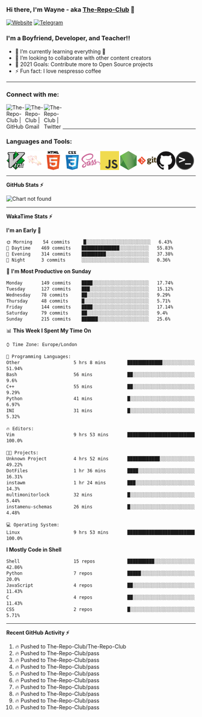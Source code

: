 ### Hi there, I'm Wayne - aka [The-Repo-Club][website] 👋

[![Website](https://img.shields.io/website?label=github.com/The-Repo-Club/&color=orange&style=flat-square&url=https://github.com/The-Repo-Club/)][website]
[![Telegram](https://img.shields.io/badge/Chat%20on-Telegram-orange.svg?color=orange&logo=telegram&style=flat-square)][telegram]

### I'm a Boyfriend, Developer, and Teacher!!

- 🌱 I’m currently learning everything 🤣
- 👯 I’m looking to collaborate with other content creators
- 🥅 2021 Goals: Contribute more to Open Source projects
- ⚡ Fun fact: I love nespresso coffee

---
### Connect with me:

[<img align="left" alt="The-Repo-Club | GitHub" width="50px" src="https://cdn.jsdelivr.net/npm/simple-icons@v3/icons/github.svg" />][website]
[<img align="left" alt="The-Repo-Club | Gmail" width="50px" src="https://cdn.jsdelivr.net/npm/simple-icons@v3/icons/gmail.svg" />][email]
[<img align="left" alt="The-Repo-Club | Twitter" width="50px" src="https://cdn.jsdelivr.net/npm/simple-icons@v3/icons/telegram.svg" />][telegram]

[website]: https://github.com/The-Repo-Club/
[email]: mailto:wayne6324@gmail.com
[telegram]: https://t.me/TheRepoClub

<br />
<br />
<br />

---
### Languages and Tools:

<img align="left" alt="Vim" width="50px" src="https://raw.githubusercontent.com/github/explore/80688e429a7d4ef2fca1e82350fe8e3517d3494d/topics/vim/vim.png" />
<img align="left" alt="Fish" width="50px" src="https://raw.githubusercontent.com/github/explore/80688e429a7d4ef2fca1e82350fe8e3517d3494d/topics/fish/fish.png" />
<img align="left" alt="HTML5" width="50px" src="https://raw.githubusercontent.com/github/explore/80688e429a7d4ef2fca1e82350fe8e3517d3494d/topics/html/html.png" />
<img align="left" alt="CSS3" width="50px" src="https://raw.githubusercontent.com/github/explore/80688e429a7d4ef2fca1e82350fe8e3517d3494d/topics/css/css.png" />
<img align="left" alt="Sass" width="50px" src="https://raw.githubusercontent.com/github/explore/80688e429a7d4ef2fca1e82350fe8e3517d3494d/topics/sass/sass.png" />
<img align="left" alt="JavaScript" width="50px" src="https://raw.githubusercontent.com/github/explore/80688e429a7d4ef2fca1e82350fe8e3517d3494d/topics/javascript/javascript.png" />
<img align="left" alt="Node.js" width="50px" src="https://raw.githubusercontent.com/github/explore/80688e429a7d4ef2fca1e82350fe8e3517d3494d/topics/nodejs/nodejs.png" />
<img align="left" alt="Git" width="50px" src="https://raw.githubusercontent.com/github/explore/80688e429a7d4ef2fca1e82350fe8e3517d3494d/topics/git/git.png" />
<img align="left" alt="GitHub" width="50px" src="https://raw.githubusercontent.com/github/explore/78df643247d429f6cc873026c0622819ad797942/topics/github/github.png" />
<img align="left" alt="Terminal" width="50px" src="https://raw.githubusercontent.com/github/explore/80688e429a7d4ef2fca1e82350fe8e3517d3494d/topics/terminal/terminal.png" />

<br />
<br />
<br />

---

**GitHub Stats ⚡**

![Chart not found](https://github-readme-stats.vercel.app/api?username=The-Repo-Club&theme=tokyonight&show_icons=true&count_private=true&hide_border=true&include_all_commits=true&custom_title=The-Repo-Club%27s+GitHub+Stats)


---

**WakaTime Stats ⚡**

<!--START_SECTION:waka-->
**I'm an Early 🐤** 

```text
🌞 Morning    54 commits     █░░░░░░░░░░░░░░░░░░░░░░░░   6.43% 
🌆 Daytime    469 commits    ██████████████░░░░░░░░░░░   55.83% 
🌃 Evening    314 commits    █████████░░░░░░░░░░░░░░░░   37.38% 
🌙 Night      3 commits      ░░░░░░░░░░░░░░░░░░░░░░░░░   0.36%

```
📅 **I'm Most Productive on Sunday** 

```text
Monday       149 commits    ████░░░░░░░░░░░░░░░░░░░░░   17.74% 
Tuesday      127 commits    ███░░░░░░░░░░░░░░░░░░░░░░   15.12% 
Wednesday    78 commits     ██░░░░░░░░░░░░░░░░░░░░░░░   9.29% 
Thursday     48 commits     █░░░░░░░░░░░░░░░░░░░░░░░░   5.71% 
Friday       144 commits    ████░░░░░░░░░░░░░░░░░░░░░   17.14% 
Saturday     79 commits     ██░░░░░░░░░░░░░░░░░░░░░░░   9.4% 
Sunday       215 commits    ██████░░░░░░░░░░░░░░░░░░░   25.6%

```


📊 **This Week I Spent My Time On** 

```text
⌚︎ Time Zone: Europe/London

💬 Programming Languages: 
Other                    5 hrs 8 mins        █████████████░░░░░░░░░░░░   51.94% 
Bash                     56 mins             ██░░░░░░░░░░░░░░░░░░░░░░░   9.6% 
C++                      55 mins             ██░░░░░░░░░░░░░░░░░░░░░░░   9.29% 
Python                   41 mins             █░░░░░░░░░░░░░░░░░░░░░░░░   6.97% 
INI                      31 mins             █░░░░░░░░░░░░░░░░░░░░░░░░   5.32%

🔥 Editors: 
Vim                      9 hrs 53 mins       █████████████████████████   100.0%

🐱‍💻 Projects: 
Unknown Project          4 hrs 52 mins       ████████████░░░░░░░░░░░░░   49.22% 
DotFiles                 1 hr 36 mins        ████░░░░░░░░░░░░░░░░░░░░░   16.31% 
instawm                  1 hr 24 mins        ███░░░░░░░░░░░░░░░░░░░░░░   14.3% 
multimonitorlock         32 mins             █░░░░░░░░░░░░░░░░░░░░░░░░   5.44% 
instamenu-schemas        26 mins             █░░░░░░░░░░░░░░░░░░░░░░░░   4.48%

💻 Operating System: 
Linux                    9 hrs 53 mins       █████████████████████████   100.0%

```

**I Mostly Code in Shell** 

```text
Shell                    15 repos            ██████████░░░░░░░░░░░░░░░   42.86% 
Python                   7 repos             █████░░░░░░░░░░░░░░░░░░░░   20.0% 
JavaScript               4 repos             ██░░░░░░░░░░░░░░░░░░░░░░░   11.43% 
C                        4 repos             ██░░░░░░░░░░░░░░░░░░░░░░░   11.43% 
CSS                      2 repos             █░░░░░░░░░░░░░░░░░░░░░░░░   5.71%

```



<!--END_SECTION:waka-->

---

**Recent GitHub Activity :zap:**

<!--START_SECTION:activity-->
1. 🔥 Pushed to The-Repo-Club/The-Repo-Club
2. 🔥 Pushed to The-Repo-Club/pass
3. 🔥 Pushed to The-Repo-Club/pass
4. 🔥 Pushed to The-Repo-Club/pass
5. 🔥 Pushed to The-Repo-Club/pass
6. 🔥 Pushed to The-Repo-Club/pass
7. 🔥 Pushed to The-Repo-Club/pass
8. 🔥 Pushed to The-Repo-Club/pass
9. 🔥 Pushed to The-Repo-Club/pass
10. 🔥 Pushed to The-Repo-Club/pass
<!--END_SECTION:activity-->